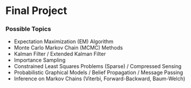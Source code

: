 # Final Project

### Possible Topics

- Expectation Maximization (EM) Algorithm
- Monte Carlo Markov Chain (MCMC) Methods
- Kalman Filter / Extended Kalman Filter
- Importance Sampling
- Constrained Least Squares Problems (Sparse) / Compressed Sensing
- Probabilistic Graphical Models / Belief Propagation / Message Passing
- Inference on Markov Chains (Viterbi, Forward-Backward, Baum-Welch)

